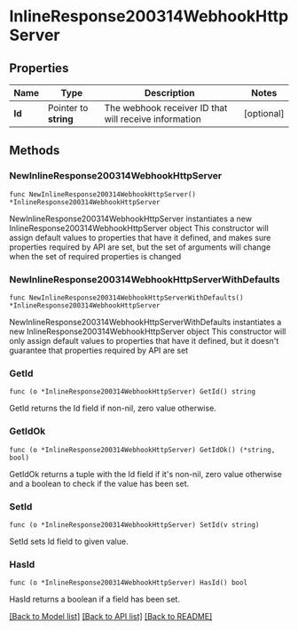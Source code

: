 # InlineResponse200314WebhookHttpServer

## Properties

Name | Type | Description | Notes
------------ | ------------- | ------------- | -------------
**Id** | Pointer to **string** | The webhook receiver ID that will receive information | [optional] 

## Methods

### NewInlineResponse200314WebhookHttpServer

`func NewInlineResponse200314WebhookHttpServer() *InlineResponse200314WebhookHttpServer`

NewInlineResponse200314WebhookHttpServer instantiates a new InlineResponse200314WebhookHttpServer object
This constructor will assign default values to properties that have it defined,
and makes sure properties required by API are set, but the set of arguments
will change when the set of required properties is changed

### NewInlineResponse200314WebhookHttpServerWithDefaults

`func NewInlineResponse200314WebhookHttpServerWithDefaults() *InlineResponse200314WebhookHttpServer`

NewInlineResponse200314WebhookHttpServerWithDefaults instantiates a new InlineResponse200314WebhookHttpServer object
This constructor will only assign default values to properties that have it defined,
but it doesn't guarantee that properties required by API are set

### GetId

`func (o *InlineResponse200314WebhookHttpServer) GetId() string`

GetId returns the Id field if non-nil, zero value otherwise.

### GetIdOk

`func (o *InlineResponse200314WebhookHttpServer) GetIdOk() (*string, bool)`

GetIdOk returns a tuple with the Id field if it's non-nil, zero value otherwise
and a boolean to check if the value has been set.

### SetId

`func (o *InlineResponse200314WebhookHttpServer) SetId(v string)`

SetId sets Id field to given value.

### HasId

`func (o *InlineResponse200314WebhookHttpServer) HasId() bool`

HasId returns a boolean if a field has been set.


[[Back to Model list]](../README.md#documentation-for-models) [[Back to API list]](../README.md#documentation-for-api-endpoints) [[Back to README]](../README.md)


